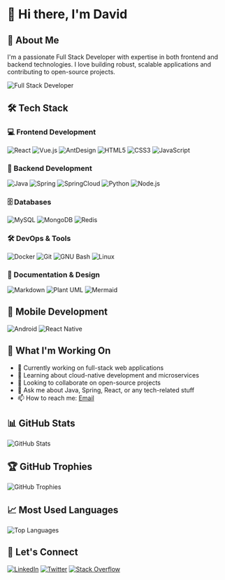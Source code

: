 # 👋 Hi there, I'm David

## 🚀 About Me

I'm a passionate Full Stack Developer with expertise in both frontend and backend technologies. I love building robust, scalable applications and contributing to open-source projects.

![Full Stack Developer](https://img.shields.io/badge/Full_Stack_Developer-2C3E50?style=for-the-badge&logo=fullstack&logoColor=white)

## 🛠️ Tech Stack

### 💻 Frontend Development
![React](https://img.shields.io/badge/React-35495E?style=for-the-badge&logo=react&logoColor=61DAFB)
![Vue.js](https://img.shields.io/badge/Vue.js-35495E?style=for-the-badge&logo=vuedotjs&logoColor=4FC08D)
![AntDesign](https://img.shields.io/badge/AntDesign-orange?style=for-the-badge&logo=antdesign&logoColor=white)
![HTML5](https://img.shields.io/badge/HTML5-E34F26?style=for-the-badge&logo=html5&logoColor=white)
![CSS3](https://img.shields.io/badge/CSS3-1572B6?style=for-the-badge&logo=css3&logoColor=white)
![JavaScript](https://img.shields.io/badge/JavaScript-F7DF1E?style=for-the-badge&logo=javascript&logoColor=black)

### 🔧 Backend Development
![Java](https://img.shields.io/badge/Java-ED8B00?style=for-the-badge&logo=openjdk&logoColor=white)
![Spring](https://img.shields.io/badge/Spring-6DB33F?style=for-the-badge&logo=spring&logoColor=white)
![SpringCloud](https://img.shields.io/badge/SpringCloud-4EAA25?style=for-the-badge&logo=spring&logoColor=white)
![Python](https://img.shields.io/badge/Python-3776AB?style=for-the-badge&logo=python&logoColor=white)
![Node.js](https://img.shields.io/badge/Node.js-339933?style=for-the-badge&logo=nodedotjs&logoColor=white)

### 🗄️ Databases
![MySQL](https://img.shields.io/badge/MySQL-4479A1?style=for-the-badge&logo=mysql&logoColor=white)
![MongoDB](https://img.shields.io/badge/MongoDB-47A248?style=for-the-badge&logo=mongodb&logoColor=white)
![Redis](https://img.shields.io/badge/Redis-DC382D?style=for-the-badge&logo=redis&logoColor=white)

### 🛠️ DevOps & Tools
![Docker](https://img.shields.io/badge/Docker-2496ED?style=for-the-badge&logo=docker&logoColor=white)
![Git](https://img.shields.io/badge/Git-F05032?style=for-the-badge&logo=git&logoColor=white)
![GNU Bash](https://img.shields.io/badge/GNU%20Bash-4EAA25?style=for-the-badge&logo=gnubash&logoColor=white)
![Linux](https://img.shields.io/badge/Linux-FCC624?style=for-the-badge&logo=linux&logoColor=black)

### 📝 Documentation & Design
![Markdown](https://img.shields.io/badge/Markdown-000000?style=for-the-badge&logo=markdown&logoColor=white)
![Plant UML](https://img.shields.io/badge/PlantUML-dedeed?style=for-the-badge&logo=plantuml&logoColor=white)
![Mermaid](https://img.shields.io/badge/Mermaid-4EAA25?style=for-the-badge&logo=mermaid&logoColor=white)

## 📱 Mobile Development
![Android](https://img.shields.io/badge/Android-3DDC84?style=for-the-badge&logo=android&logoColor=white)
![React Native](https://img.shields.io/badge/React_Native-61DAFB?style=for-the-badge&logo=react&logoColor=white)

## 🎯 What I'm Working On

- 🔭 Currently working on full-stack web applications
- 🌱 Learning about cloud-native development and microservices
- 👯 Looking to collaborate on open-source projects
- 💬 Ask me about Java, Spring, React, or any tech-related stuff
- 📫 How to reach me: [Email](mailto:276709159@qq.com)

## 📊 GitHub Stats

![GitHub Stats](https://github-readme-stats.vercel.app/api?username=yourusername&show_icons=true&theme=radical)

## 🏆 GitHub Trophies

![GitHub Trophies](https://github-profile-trophy.vercel.app/?username=yourusername&theme=radical)

## 📈 Most Used Languages

![Top Languages](https://github-readme-stats.vercel.app/api/top-langs/?username=yourusername&layout=compact&theme=radical)

## 🤝 Let's Connect

[![LinkedIn](https://img.shields.io/badge/LinkedIn-0077B5?style=for-the-badge&logo=linkedin&logoColor=white)](https://linkedin.com/in/yourusername)
[![Twitter](https://img.shields.io/badge/Twitter-1DA1F2?style=for-the-badge&logo=twitter&logoColor=white)](https://twitter.com/yourusername)
[![Stack Overflow](https://img.shields.io/badge/Stack_Overflow-FE7A16?style=for-the-badge&logo=stack-overflow&logoColor=white)](https://stackoverflow.com/users/youruserid)
